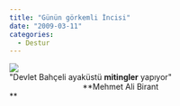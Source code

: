 ```yaml
---
title: "Günün görkemli İncisi"
date: "2009-03-11"
categories: 
  - Destur
---
```


![](/uploads/image/metmetali_birand26bd712c268aed9cby.jpg)  
"Devlet Bahçeli ayaküstü **mitingler** yapıyor"  
                                 **Mehmet Ali Birant  
**
